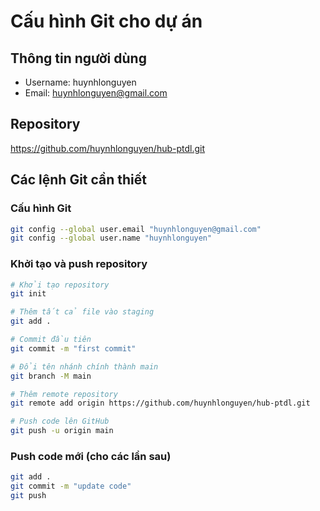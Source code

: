 # Cấu hình Git cho dự án

## Thông tin người dùng
- Username: huynhlonguyen
- Email: huynhlonguyen@gmail.com

## Repository
https://github.com/huynhlonguyen/hub-ptdl.git

## Các lệnh Git cần thiết

### Cấu hình Git
```bash
git config --global user.email "huynhlonguyen@gmail.com"
git config --global user.name "huynhlonguyen"
```

### Khởi tạo và push repository
```bash
# Khởi tạo repository
git init

# Thêm tất cả file vào staging
git add .

# Commit đầu tiên
git commit -m "first commit"

# Đổi tên nhánh chính thành main
git branch -M main

# Thêm remote repository
git remote add origin https://github.com/huynhlonguyen/hub-ptdl.git

# Push code lên GitHub
git push -u origin main
```

### Push code mới (cho các lần sau)
```bash
git add .
git commit -m "update code"
git push
```